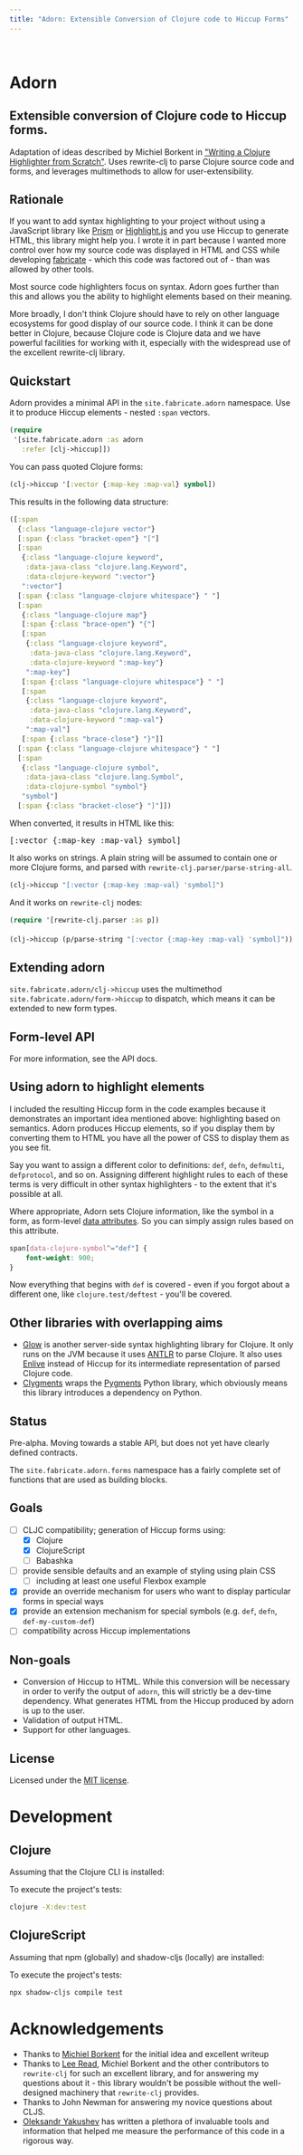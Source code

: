```yaml
---
title: "Adorn: Extensible Conversion of Clojure code to Hiccup Forms"
---
```


![<img src="dev/logo.svg">](https://adorn.fabricate.site/media/logo.svg)

# Adorn
## Extensible conversion of Clojure code to Hiccup forms.
Adaptation of ideas described by Michiel Borkent in ["Writing a Clojure Highlighter from Scratch"](https://blog.michielborkent.nl/writing-clojure-highlighter.html). Uses rewrite-clj to parse Clojure source code and forms, and leverages multimethods to allow for user-extensibility.

## Rationale
If you want to add syntax highlighting to your project without using a JavaScript library like [Prism](https://prismjs.com/) or [Highlight.js](https://highlightjs.org/) and you use Hiccup to generate HTML, this library might help you. I wrote it in part because I wanted more control over how my source code was displayed in HTML and CSS while developing [fabricate](https://github.com/fabricate-site/fabricate) - which this code was factored out of - than was allowed by other tools. 

Most source code highlighters focus on syntax. Adorn goes further than this and allows you the ability to highlight elements based on their meaning.

More broadly, I don't think Clojure should have to rely on other language ecosystems for good display of our source code. I think it can be done better in Clojure, because Clojure code is Clojure data and we have powerful facilities for working with it, especially with the widespread use of the excellent rewrite-clj library.

## Quickstart

Adorn provides a minimal API in the `site.fabricate.adorn` namespace. Use it to produce Hiccup elements - nested `:span` vectors.

```clojure
(require
 '[site.fabricate.adorn :as adorn
   :refer [clj->hiccup]])
```

You can pass quoted Clojure forms:

```clojure
(clj->hiccup '[:vector {:map-key :map-val} symbol])
```

This results in the following data structure:

```clojure
([:span
  {:class "language-clojure vector"}
  [:span {:class "bracket-open"} "["]
  [:span
   {:class "language-clojure keyword",
    :data-java-class "clojure.lang.Keyword",
    :data-clojure-keyword ":vector"}
   ":vector"]
  [:span {:class "language-clojure whitespace"} " "]
  [:span
   {:class "language-clojure map"}
   [:span {:class "brace-open"} "{"]
   [:span
    {:class "language-clojure keyword",
     :data-java-class "clojure.lang.Keyword",
     :data-clojure-keyword ":map-key"}
    ":map-key"]
   [:span {:class "language-clojure whitespace"} " "]
   [:span
    {:class "language-clojure keyword",
     :data-java-class "clojure.lang.Keyword",
     :data-clojure-keyword ":map-val"}
    ":map-val"]
   [:span {:class "brace-close"} "}"]]
  [:span {:class "language-clojure whitespace"} " "]
  [:span
   {:class "language-clojure symbol",
    :data-java-class "clojure.lang.Symbol",
    :data-clojure-symbol "symbol"}
   "symbol"]
  [:span {:class "bracket-close"} "]"]])

```

When converted, it results in HTML like this:

<pre class="language-clojure">
<span class="language-clojure vector"><span class="bracket-open">[</span><span class="language-clojure keyword" data-java-class="clojure.lang.Keyword" data-clojure-keyword=":vector">:vector</span><span class="language-clojure whitespace"> </span><span class="language-clojure map"><span class="brace-open">{</span><span class="language-clojure keyword" data-java-class="clojure.lang.Keyword" data-clojure-keyword=":map-key">:map-key</span><span class="language-clojure whitespace"> </span><span class="language-clojure keyword" data-java-class="clojure.lang.Keyword" data-clojure-keyword=":map-val">:map-val</span><span class="brace-close">}</span></span><span class="language-clojure whitespace"> </span><span class="language-clojure symbol" data-java-class="clojure.lang.Symbol" data-clojure-symbol="symbol">symbol</span><span class="bracket-close">]</span></span>
</pre>


It also works on strings. A plain string will be assumed to contain one or more Clojure forms, and parsed with `rewrite-clj.parser/parse-string-all`.

```clojure
(clj->hiccup "[:vector {:map-key :map-val} 'symbol]")
```

And it works on  `rewrite-clj` nodes:
```clojure
(require '[rewrite-clj.parser :as p])

(clj->hiccup (p/parse-string "[:vector {:map-key :map-val} 'symbol]"))

```

## Extending adorn

`site.fabricate.adorn/clj->hiccup` uses the multimethod `site.fabricate.adorn/form->hiccup` to dispatch, which means it can be extended to new form types. 

## Form-level API

For more information, see the API docs.

## Using adorn to highlight elements

I included the resulting Hiccup form in the code examples because it demonstrates an important idea mentioned above: highlighting based on semantics. Adorn produces Hiccup elements, so if you display them by converting them to HTML you have all the power of CSS to display them as you see fit.

Say you want to assign a different color to definitions: `def`, `defn`, `defmulti`, `defprotocol`, and so on. Assigning different highlight rules to each of these terms is very difficult in other syntax highlighters - to the extent that it's possible at all.

Where appropriate, Adorn sets Clojure information, like the symbol in a form, as form-level [data attributes](https://developer.mozilla.org/en-US/docs/Learn/HTML/Howto/Use_data_attributes). So you can simply assign rules based on this attribute.

```css
span[data-clojure-symbol^="def"] {
    font-weight: 900;
}
```

Now everything that begins with `def` is covered - even if you forgot about a different one, like `clojure.test/deftest` - you'll be covered. 


## Other libraries with overlapping aims
- [Glow](https://github.com/venantius/glow) is another server-side syntax highlighting library for Clojure. It only runs on the JVM because it uses [ANTLR](https://www.antlr.org/) to parse Clojure. It also uses [Enlive](https://github.com/cgrand/enlive) instead of Hiccup for its intermediate representation of parsed Clojure code.
- [Clygments](https://github.com/bfontaine/clygments) wraps the [Pygments](https://pygments.org/) Python library, which obviously means this library introduces a dependency on Python. 

## Status
Pre-alpha. Moving towards a stable API, but does not yet have clearly defined contracts.

The `site.fabricate.adorn.forms` namespace has a fairly complete set of functions that are used as building blocks.

## Goals
- [ ] CLJC compatibility; generation of Hiccup forms using:
  - [x] Clojure 
  - [x] ClojureScript 
  - [ ] Babashka
- [ ] provide sensible defaults and an example of styling using plain CSS
  - [ ] including at least one useful Flexbox example
- [x] provide an override mechanism for users who want to display particular forms in special ways
- [x] provide an extension mechanism for special symbols (e.g. `def`, `defn`, `def-my-custom-def`)
- [ ] compatibility across Hiccup implementations

## Non-goals
- Conversion of Hiccup to HTML. While this conversion will be necessary in order to verify the output of `adorn`, this will strictly be a dev-time dependency. What generates HTML from the Hiccup produced by adorn is up to the user.
- Validation of output HTML.
- Support for other languages.

## License

Licensed under the [MIT license](https://github.com/fabricate-site/adorn/blob/main/LICENSE).

# Development

## Clojure
Assuming that the Clojure CLI is installed:

To execute the project's tests:
```bash
clojure -X:dev:test
```


## ClojureScript
Assuming that npm (globally) and shadow-cljs (locally) are installed:

To execute the project's tests:
```bash
npx shadow-cljs compile test
```


# Acknowledgements

- Thanks to [Michiel Borkent](https://github.com/borkdude) for the initial idea and excellent writeup
- Thanks to [Lee Read](https://github.com/lread), Michiel Borkent and the other contributors to `rewrite-clj` for such an excellent library, and for answering my questions about it - this library wouldn't be possible without the well-designed machinery that `rewrite-clj` provides.
- Thanks to John Newman for answering my novice questions about CLJS.
- [Oleksandr Yakushev](https://github.com/alexander-yakushev) has written a plethora of invaluable tools and information that helped me measure the performance of this code in a rigorous way.
